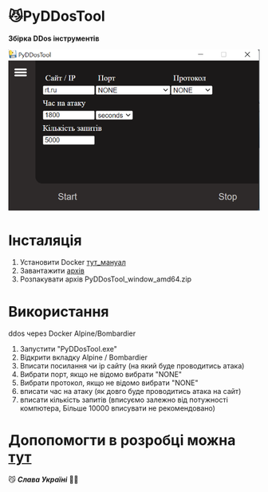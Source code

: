 # 😼PyDDosTool

**Збірка DDos інструментів**

![](https://github.com/salivo/PyDDosTool/blob/main/ProgramImage.png?raw=true "Орк")

# Інсталяція

1. Установити Docker [тут_мануал](https://docs.docker.com/desktop/windows/install/#install-docker-desktop-on-windows)
2. Завантажити [архів](https://github.com/salivo/PyDDosTool/raw/main/PyDDosTool_window_amd64.zip)
3. Розпакувати архів PyDDosTool_window_amd64.zip

# Використання
 
ddos через Docker Alpine/Bombardier

1. Запустити "PyDDosTool.exe"
2. Відкрити вкладку Alpine / Bombardier
3. Вписати посилання чи ip сайту (на який буде проводитись атака)
4. Вибрати порт, якщо не відомо вибрати "NONE"
5. Вибрати протокол, якщо не відомо вибрати "NONE"
6. вписати час на атаку (як довго буде проводитись атака на сайт)
7. вписати кількість запитів (вписуємо залежно від потужності компютера, Більше 10000 вписувати не рекомендовано)
# Допопомогти в розробці можна [тут](https://t.me/andrysaliv)
😼 ***Слава Україні*** 💙💛
